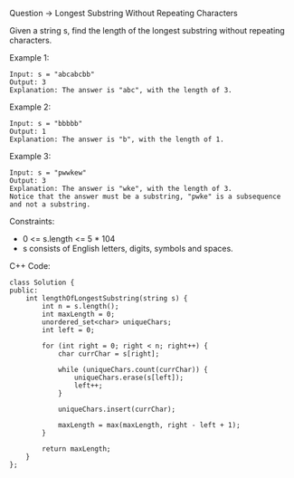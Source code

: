 Question -> Longest Substring Without Repeating Characters

Given a string s, find the length of the longest 
substring
 without repeating characters.

Example 1:
```
Input: s = "abcabcbb"
Output: 3
Explanation: The answer is "abc", with the length of 3.
```

Example 2:
```
Input: s = "bbbbb"
Output: 1
Explanation: The answer is "b", with the length of 1.
```

Example 3:
```
Input: s = "pwwkew"
Output: 3
Explanation: The answer is "wke", with the length of 3.
Notice that the answer must be a substring, "pwke" is a subsequence and not a substring.
```
 
Constraints:

- 0 <= s.length <= 5 * 104
- s consists of English letters, digits, symbols and spaces.

C++ Code:
```
class Solution {
public:
    int lengthOfLongestSubstring(string s) {
        int n = s.length();
        int maxLength = 0;
        unordered_set<char> uniqueChars;
        int left = 0;

        for (int right = 0; right < n; right++) {
            char currChar = s[right];

            while (uniqueChars.count(currChar)) {
                uniqueChars.erase(s[left]);
                left++;
            }

            uniqueChars.insert(currChar);

            maxLength = max(maxLength, right - left + 1);
        }

        return maxLength;
    }
};
``` 

